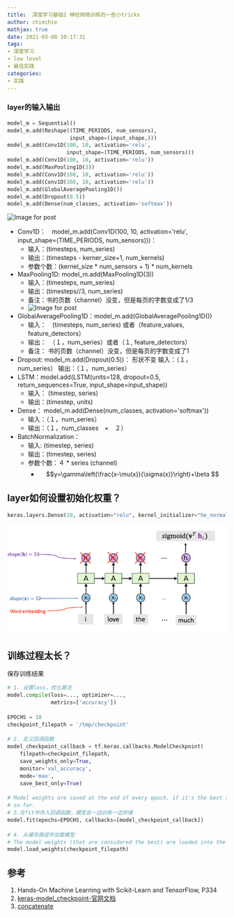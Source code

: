 ```yaml
---
title:  深度学习基础2 神经网络训练的一些小tricks
author: chiechie
mathjax: true
date: 2021-03-08 10:17:31
tags:
- 深度学习
- low level
- 最佳实践
categories: 
- 实践
---
```



### layer的输入输出

```python
model_m = Sequential()
model_m.add(Reshape((TIME_PERIODS, num_sensors),
                    input_shape=(input_shape,)))
model_m.add(Conv1D(100, 10, activation='relu',
                   input_shape=(TIME_PERIODS, num_sensors)))
model_m.add(Conv1D(100, 10, activation='relu'))
model_m.add(MaxPooling1D(3))
model_m.add(Conv1D(160, 10, activation='relu'))
model_m.add(Conv1D(160, 10, activation='relu'))
model_m.add(GlobalAveragePooling1D())
model_m.add(Dropout(0.5))
model_m.add(Dense(num_classes, activation='softmax'))
```

![Image for post](https://miro.medium.com/max/2073/1*Y117iNR_CnBtBh8MWVtUDg.png)

- Conv1D：　model_m.add(Conv1D(100, 10, activation='relu', input_shape=(TIME_PERIODS, num_sensors)))：
    - 输入：(timesteps,  num_series) 
    - 输出：(timesteps - kerner_size+1, num_kernels)
    - 参数个数：(kernel_size * num_sensors  + 1) * num_kernels
- MaxPooling1D: model_m.add(MaxPooling1D(3))
    - 输入：(timesteps,  num_series)
    - 输出：(timesteps//3,  num_series)
    - 备注：书的页数（channel）没变，但是每页的字数变成了1/3
    - ![Image for post](https://miro.medium.com/max/3058/1*W34PwVsbTm_3EbJozaWWdA.jpeg)
- GlobalAveragePooling1D：model_m.add(GlobalAveragePooling1D())
    - 输入：　(timesteps,  num_series) 或者（feature_values, feature_detectors）
    - 输出：　（１，num_series）或者（１, feature_detectors）
    - 备注： 书的页数（channel）没变，但是每页的字数变成了1
- Dropout: model_m.add(Dropout(0.5))： 形状不变
    输入：（１，num_series）
    输出：（１，num_series）
- LSTM：model.add(LSTM(units=128,  dropout=0.5, return_sequences=True, input_shape=input_shape))
    - 输入： (timestep, series)
    - 输出：(timestep, units)
- Dense： model_m.add(Dense(num_classes, activation='softmax'))
    - 输入：（１，num_series）
    - 输出：（１，num_classes　×　２）
- BatchNormalization：
    - 输入:  (timestep, series)
    - 输出：(timestep, series) 
    - 参数个数：４ * series (channel) 
        - $$y=\gamma\left(\frac{x-\mu(x)}{\sigma(x)}\right)+\beta $$


## layer如何设置初始化权重？

```python
keras.layers.Dense(10, activation="relu", kernel_initializer="he_normal")
```

![3种初始化方法](./img.png) 


## 训练过程太长？

保存训练结果

```python
# 1. 设置loss，优化算法
model.compile(loss=..., optimizer=...,
              metrics=['accuracy'])

EPOCHS = 10
checkpoint_filepath = '/tmp/checkpoint'

# 2. 定义回调函数
model_checkpoint_callback = tf.keras.callbacks.ModelCheckpoint(
    filepath=checkpoint_filepath,
    save_weights_only=True,
    monitor='val_accuracy',
    mode='max',
    save_best_only=True)

# Model weights are saved at the end of every epoch, if it's the best seen
# so far.
# 3.在fit中传入回调函数，模型会一边训练一边存储
model.fit(epochs=EPOCHS, callbacks=[model_checkpoint_callback])

# 4. 从缓存路径中加载模型
# The model weights (that are considered the best) are loaded into the model.
model.load_weights(checkpoint_filepath)
```


## 参考
1. Hands-On Machine Learning with Scikit-Learn and TensorFlow, P334
2. [keras-model_checkpoint-官网文档](https://keras.io/api/callbacks/model_checkpoint/)
3. [concatenate](https://keras.io/api/layers/merging_layers/concatenate/)
